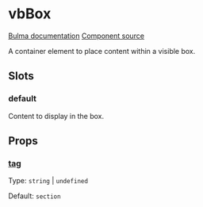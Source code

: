 # vbBox

[Bulma documentation](https://bulma.io/documentation/elements/box/)
[Component source](https://github.com/csc530/vuebulma/blob/main/src/components/containers/BulmaBox.vue)

A container element to place content within a visible box.

## Slots

### default

Content to display in the box.

## Props

### [tag](../../types/common_types.md#tag)

Type: `string` | `undefined`

Default: `section`